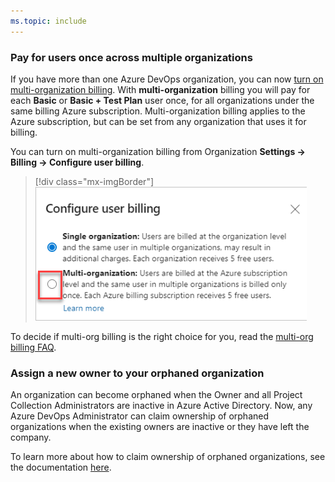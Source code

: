 ```yaml
---
ms.topic: include
---
```


### Pay for users once across multiple organizations

If you have more than one Azure DevOps organization, you can now [turn on multi-organization billing](https://docs.microsoft.com/azure/devops/organizations/billing/buy-basic-access-add-users?view=azure-devops#pay-for-a-user-once-across-multiple-organizations). With **multi-organization** billing you will pay for each **Basic** or **Basic + Test Plan** user once, for all organizations under the same billing Azure subscription. Multi-organization billing applies to the Azure subscription, but can be set from any organization that uses it for billing.

You can turn on multi-organization billing from Organization **Settings -> Billing -> Configure user billing**. 

> [!div class="mx-imgBorder"]
> ![Badge](../../media/166_01.png)

To decide if multi-org billing is the right choice for you, read the [multi-org billing FAQ](https://docs.microsoft.com/azure/devops/organizations/billing/billing-faq?view=azure-devops#multi-organization-billing).

### Assign a new owner to your orphaned organization

An organization can become orphaned when the Owner and all Project Collection Administrators are inactive in Azure Active Directory. Now, any Azure DevOps Administrator can claim ownership of orphaned organizations when the existing owners are inactive or they have left the company. 

To learn more about how to claim ownership of orphaned organizations, see the documentation [here](https://docs.microsoft.com/azure/devops/organizations/accounts/resolve-orphaned-organization?toc=/azure/devops/organizations/toc.json&bc=/azure/devops/organizations/breadcrumb/toc.json&view=azure-devops).